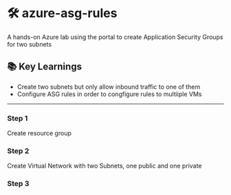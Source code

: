 # 🛠️ azure-asg-rules
A hands-on Azure lab using the portal to create Application Security Groups for two subnets

## 📚 Key Learnings
- Create two subnets but only allow inbound traffic to one of them
- Configure ASG rules in order to congfigure rules to multiiple VMs

---

### Step 1
Create resource group

### Step 2
Create Virtual Network with two Subnets, one public and one private

### Step 3